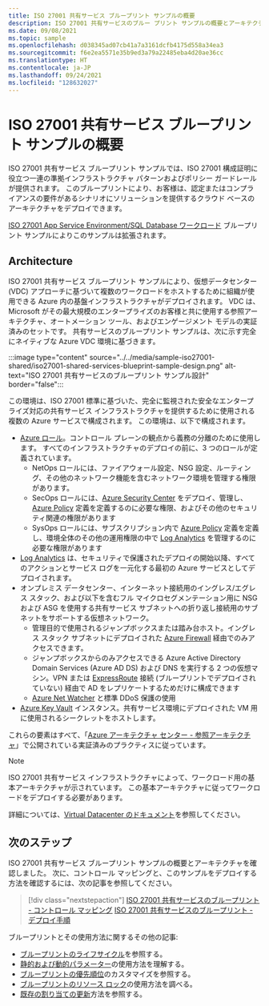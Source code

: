 ```yaml
---
title: ISO 27001 共有サービス ブループリント サンプルの概要
description: ISO 27001 共有サービスのブルー プリント サンプルの概要とアーキテクチャ。 このブループリント サンプルは、お客様が特定の ISO 27001 コントロールを評価するのに役立ちます。
ms.date: 09/08/2021
ms.topic: sample
ms.openlocfilehash: d038345ad07cb41a7a3161dcfb4175d558a34ea3
ms.sourcegitcommit: f6e2ea5571e35b9ed3a79a22485eba4d20ae36cc
ms.translationtype: HT
ms.contentlocale: ja-JP
ms.lasthandoff: 09/24/2021
ms.locfileid: "128632027"
---
```

# <a name="overview-of-the-iso-27001-shared-services-blueprint-sample"></a>ISO 27001 共有サービス ブループリント サンプルの概要

ISO 27001 共有サービス ブループリント サンプルでは、ISO 27001 構成証明に役立つ一連の準拠インフラストラクチャ パターンおよびポリシー ガードレールが提供されます。 このブループリントにより、お客様は、認定またはコンプライアンスの要件があるシナリオにソリューションを提供するクラウド ベースのアーキテクチャをデプロイできます。

[ISO 27001 App Service Environment/SQL Database ワークロード](../iso27001-ase-sql-workload/index.md) ブループリント サンプルによりこのサンプルは拡張されます。

## <a name="architecture"></a>Architecture

ISO 27001 共有サービス ブループリント サンプルにより、仮想データセンター (VDC) アプローチに基づいて複数のワークロードをホストするために組織が使用できる Azure 内の基盤インフラストラクチャがデプロイされます。
VDC は、Microsoft がその最大規模のエンタープライズのお客様と共に使用する参照アーキテクチャ、オートメーション ツール、およびエンゲージメント モデルの実証済みのセットです。 共有サービスのブループリント サンプルは、次に示す完全にネイティブな Azure VDC 環境に基づきます。

:::image type="content" source="../../media/sample-iso27001-shared/iso27001-shared-services-blueprint-sample-design.png" alt-text="ISO 27001 共有サービスのブループリント サンプル設計" border="false":::

この環境は、ISO 27001 標準に基づいた、完全に監視された安全なエンタープライズ対応の共有サービス インフラストラクチャを提供するために使用される複数の Azure サービスで構成されます。 この環境は、以下で構成されます。

- [Azure ロール](../../../../role-based-access-control/overview.md)。コントロール プレーンの観点から義務の分離のために使用します。 すべてのインフラストラクチャのデプロイの前に、3 つのロールが定義されています。
  - NetOps ロールには、ファイアウォール設定、NSG 設定、ルーティング、その他のネットワーク機能を含むネットワーク環境を管理する権限があります。
  - SecOps ロールには、[Azure Security Center](../../../../security-center/security-center-introduction.md) をデプロイ、管理し、[Azure Policy](../../../policy/overview.md) 定義を定義するのに必要な権限、およびその他のセキュリティ関連の権限があります
  - SysOps ロールには、サブスクリプション内で [Azure Policy](../../../policy/overview.md) 定義を定義し、環境全体のその他の運用権限の中で [Log Analytics](../../../../azure-monitor/overview.md) を管理するのに必要な権限があります
- [Log Analytics](../../../../azure-monitor/overview.md) は、セキュリティで保護されたデプロイの開始以降、すべてのアクションとサービス ログを一元化する最初の Azure サービスとしてデプロイされます。
- オンプレミス データセンター、インターネット接続用のイングレス/エグレス スタック、および以下を含むフル マイクロセグメンテーション用に NSG および ASG を使用する共有サービス サブネットへの折り返し接続用のサブネットをサポートする仮想ネットワーク。
  - 管理目的で使用されるジャンプボックスまたは踏み台ホスト。イングレス スタック サブネットにデプロイされた [Azure Firewall](../../../../firewall/overview.md) 経由でのみアクセスできます。
  - ジャンプボックスからのみアクセスできる Azure Active Directory Domain Services (Azure AD DS) および DNS を実行する 2 つの仮想マシン。VPN または [ExpressRoute](../../../../expressroute/expressroute-introduction.md) 接続 (ブループリントでデプロイされていない) 経由で AD をレプリケートするためだけに構成できます
  - [Azure Net Watcher](../../../../network-watcher/network-watcher-monitoring-overview.md) と標準 DDoS 保護の使用
- [Azure Key Vault](../../../../key-vault/general/overview.md) インスタンス。共有サービス環境にデプロイされた VM 用に使用されるシークレットをホストします。

これらの要素はすべて、「[Azure アーキテクチャ センター - 参照アーキテクチャ](/azure/architecture/reference-architectures/)」で公開されている実証済みのプラクティスに従っています。

> [!NOTE]
> ISO 27001 共有サービス インフラストラクチャによって、ワークロード用の基本アーキテクチャが示されています。
> この基本アーキテクチャに従ってワークロードをデプロイする必要があります。

詳細については、[Virtual Datacenter のドキュメント](/azure/architecture/vdc/)を参照してください。

## <a name="next-steps"></a>次のステップ

ISO 27001 共有サービス ブループリント サンプルの概要とアーキテクチャを確認しました。
次に、コントロール マッピングと、このサンプルをデプロイする方法を確認するには、次の記事を参照してください。

> [!div class="nextstepaction"]
> [ISO 27001 共有サービスのブループリント - コントロール マッピング](./control-mapping.md)
> [ISO 27001 共有サービスのブループリント - デプロイ手順](./deploy.md)

ブループリントとその使用方法に関するその他の記事:

- [ブループリントのライフサイクル](../../concepts/lifecycle.md)を参照する。
- [静的および動的パラメーター](../../concepts/parameters.md)の使用方法を理解する。
- [ブループリントの優先順位](../../concepts/sequencing-order.md)のカスタマイズを参照する。
- [ブループリントのリソース ロック](../../concepts/resource-locking.md)の使用方法を調べる。
- [既存の割り当ての更新](../../how-to/update-existing-assignments.md)方法を参照する。
